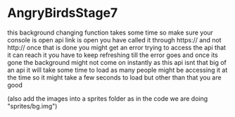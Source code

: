 # AngryBirdsStage7
this background changing function takes some time so make sure your 
console is open
api link is open
you have called it through https:// and not http://
once that is done you might get an error trying to access the api that it can reach it
you have to keep refreshing till the error goes and once its gone the background might not come on instantly
as this api isnt that big of an api it will take some time to load as many people might be accessing it at the time
so it might take a few seconds to load but other than that you are good


(also add the images into a sprites folder as in the code we are doing "sprites/bg.img")
